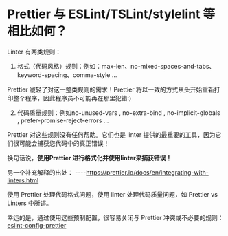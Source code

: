 # Prettier 与 ESLint/TSLint/stylelint 等相比如何？
Linter 有两类规则：

1. 格式（代码风格）规则：例如：max-len、no-mixed-spaces-and-tabs、keyword-spacing、comma-style ...

Prettier 减轻了对这一整类规则的需求！Prettier 将以一致的方式从头开始重新打印整个程序，因此程序员不可能再在那里犯错:)

2. 代码质量规则：例如no-unused-vars , no-extra-bind , no-implicit-globals , prefer-promise-reject-errors ...

Prettier 对这些规则没有任何帮助。它们也是 linter 提供的最重要的工具，因为它们很可能会捕获您代码中的真正错误！

换句话说，**使用Prettier 进行格式化并使用linter来捕获错误！**

另一个补充解释的出处： ----https://prettier.io/docs/en/integrating-with-linters.html

使用 Prettier 处理代码格式问题，使用 linter 处理代码质量问题，如 Prettier vs Linters 中所述。

幸运的是，通过使用这些预制配置，很容易关闭与 Prettier 冲突或不必要的规则：
[eslint-config-prettier](https://github.com/prettier/eslint-config-prettier)
